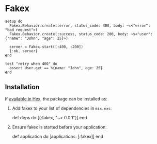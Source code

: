 # Fakex

```
setup do
  Fakex.Behavior.create(:error, status_code: 400, body: ~s<"error": "bad request">)
  Fakex.Behavior.create(:success, status_code: 200, body: ~s<"user": {"name": "John", "age": 25}>)
  
  server = Fakex.start([:400, :200])
  {:ok, server}
end

test "retry when 400" do
  assert User.get == %{name: "John", age: 25}
end
```

## Installation

If [available in Hex](https://hex.pm/docs/publish), the package can be installed as:

  1. Add fakex to your list of dependencies in `mix.exs`:

        def deps do
          [{:fakex, "~> 0.0.1"}]
        end

  2. Ensure fakex is started before your application:

        def application do
          [applications: [:fakex]]
        end

